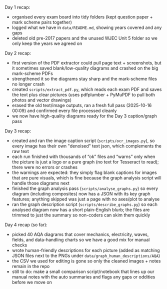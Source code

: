Day 1 recap:
- organised every exam board into tidy folders (kept question paper + mark scheme pairs together)
- logged what we have in `data/README.md`, showing years covered and any gaps
- deleted old pre-2017 papers and the unused WJEC Unit 5 folder so we only keep the years we agreed on

Day 2 recap:
- first version of the PDF extractor could pull page text + screenshots, but it sometimes saved blank/low-quality diagrams and crashed on the big mark-scheme PDFs
- strengthened it so the diagrams stay sharp and the mark-scheme files no longer crash
- created `scripts/extract_pdf.py`, which reads each exam PDF and saves the text plus clear pictures (uses pdfplumber + PyMuPDF to pull both photos and vector drawings)
- erased the old text/image outputs, ran a fresh full pass (2025-10-16 00:09) and confirmed every file processed cleanly
- we now have high-quality diagrams ready for the Day 3 caption/graph pass

Day 3 recap:
- created and ran the image caption script (`scripts/ocr_images.py`), so every image has their own "denoised" text json, which complements the raw text
- each run finished with thousands of “ok” files and “warns” only when the picture is just a logo or a pure graph (no text for Tesseract to read); there were no errors or crashes
- the warnings are expected: they simply flag blank captions for images that are pure visuals, which is fine because the graph analysis script will handle those diagrams next
- finished the graph analysis pass (`scripts/analyse_graphs.py`) so every diagram (including composites) now has a JSON with its key graph features; anything skipped was just a page with no axes/plot to analyse
- ran the graph description script (`scripts/describe_graphs.py`) so each analysed diagram now has a short plain-English blurb; the files are trimmed to just the summary so non-coders can skim them quickly

Day 4 recap (so far):
- picked 40 AQA diagrams that cover mechanics, electricity, waves, fields, and data-handling charts so we have a good mix for manual checks
- wrote human-friendly descriptions for each picture (added as matching JSON files next to the PNGs under `data/graph_human_descriptions/AQA`)
- the CSV we used for editing is gone so only the cleaned images + notes remain in the repo
- still to do: make a small comparison script/notebook that lines up our manual notes with the auto summaries and flags any gaps or oddities before we move on